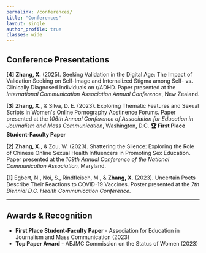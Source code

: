 ```yaml
---
permalink: /conferences/
title: "Conferences"
layout: single
author_profile: true
classes: wide
---
```


## Conference Presentations

**[4]** **Zhang, X.** (2025). Seeking Validation in the Digital Age: The Impact of Validation Seeking on Self-Image and Internalized Stigma among Self- vs. Clinically Diagnosed Individuals on r/ADHD. Paper presented at the *International Communication Association Annual Conference*, New Zealand.

**[3]** **Zhang, X.**, & Silva, D. E. (2023). Exploring Thematic Features and Sexual Scripts in Women's Online Pornography Abstinence Forums. Paper presented at the *106th Annual Conference of Association for Education in Journalism and Mass Communication*, Washington, D.C. **🏆 First Place Student-Faculty Paper**

**[2]** **Zhang, X.**, & Zou, W. (2023). Shattering the Silence: Exploring the Role of Chinese Online Sexual Health Influencers in Promoting Sex Education. Paper presented at the *109th Annual Conference of the National Communication Association*, Maryland.

**[1]** Egbert, N., Noi, S., Rindfleisch, M., & **Zhang, X.** (2023). Uncertain Poets Describe Their Reactions to COVID-19 Vaccines. Poster presented at the *7th Biennial D.C. Health Communication Conference*.

---

## Awards & Recognition

- **First Place Student-Faculty Paper** - Association for Education in Journalism and Mass Communication (2023)
- **Top Paper Award** - AEJMC Commission on the Status of Women (2023)
